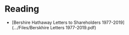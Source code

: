 # Reading
- [Bershire Hathaway Letters to Shareholders 1977-2019](.../Files/Berskhire Letters 1977-2019.pdf)
